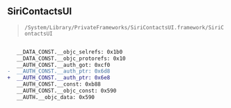 ## SiriContactsUI

> `/System/Library/PrivateFrameworks/SiriContactsUI.framework/SiriContactsUI`

```diff

   __DATA_CONST.__objc_selrefs: 0x1b0
   __DATA_CONST.__objc_protorefs: 0x10
   __AUTH_CONST.__auth_got: 0xcf0
-  __AUTH_CONST.__auth_ptr: 0x6d8
+  __AUTH_CONST.__auth_ptr: 0x6e8
   __AUTH_CONST.__const: 0xb88
   __AUTH_CONST.__objc_const: 0x590
   __AUTH.__objc_data: 0x590

```
